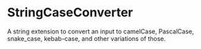 # StringCaseConverter

A string extension to convert an input to camelCase, PascalCase, snake_case, kebab-case, and other variations of those.

